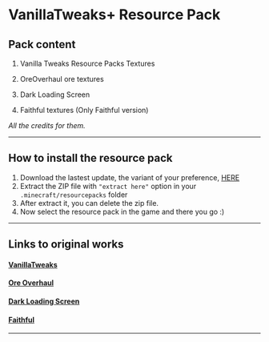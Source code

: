 ﻿# **VanillaTweaks+ Resource Pack**

## **Pack content**
1. Vanilla Tweaks Resource Packs Textures

2. OreOverhaul ore textures

3. Dark Loading Screen

4. Faithful textures (Only Faithful version)

_All the credits for them._

--- 

## **How to install the resource pack**
1. Download the lastest update, the variant of your preference, [HERE](https://github.com/d-l-n/VanillaTweaksPlus-Resource-Pack/releases)
2. Extract the ZIP file with `"extract here"` option in your `.minecraft/resourcepacks` folder
3. After extract it, you can delete the zip file.
4. Now select the resource pack in the game and there you go :)

---

## **Links to original works**
#### [VanillaTweaks](https://vanillatweaks.net/ "VanillaTweaks Official Web Site")

#### [Ore Overhaul](https://www.curseforge.com/minecraft/texture-packs/minecraft-3d-ores "Ore Overhaul CurseForge's page")

#### [Dark Loading Screen](https://www.curseforge.com/minecraft/texture-packs/dark-loading-screen "Dark Loading Screen CurseForge's page")

#### [Faithful](https://faithful.team/ "Faithful Official Web Site")

--- 
